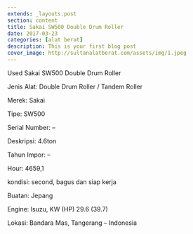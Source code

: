 ```yaml
---
extends: _layouts.post
section: content
title: Sakai SW500 Double Drum Roller
date: 2017-03-23
categories: [alat berat]
description: This is your first blog post
cover_image: http://sultanalatberat.com/assets/img/1.jpeg
---
```


Used Sakai SW500 Double Drum Roller

Jenis Alat: Double Drum Roller / Tandem Roller

Merek: Sakai

Tipe: SW500

Serial Number: –

Deskripsi: 4.6ton

Tahun Impor: –

Hour: 4659,1

kondisi: second, bagus dan siap kerja

Buatan: Jepang

Engine: Isuzu, KW (HP) 29.6 (39.7)

Lokasi: Bandara Mas, Tangerang – Indonesia